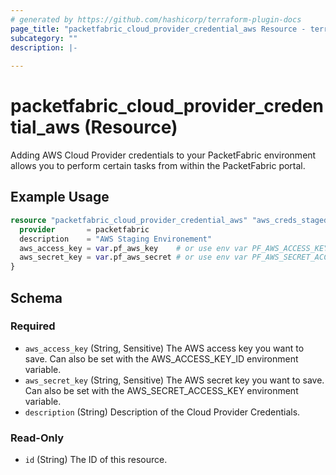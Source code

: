 ```yaml
---
# generated by https://github.com/hashicorp/terraform-plugin-docs
page_title: "packetfabric_cloud_provider_credential_aws Resource - terraform-provider-packetfabric"
subcategory: ""
description: |-
  
---
```


# packetfabric_cloud_provider_credential_aws (Resource)

Adding AWS Cloud Provider credentials to your PacketFabric environment allows you to perform certain tasks from within the PacketFabric portal.

## Example Usage

```terraform
resource "packetfabric_cloud_provider_credential_aws" "aws_creds_staged" {
  provider       = packetfabric
  description    = "AWS Staging Environement"
  aws_access_key = var.pf_aws_key    # or use env var PF_AWS_ACCESS_KEY_ID
  aws_secret_key = var.pf_aws_secret # or use env var PF_AWS_SECRET_ACCESS_KEY
}
```

<!-- schema generated by tfplugindocs -->
## Schema

### Required

- `aws_access_key` (String, Sensitive) The AWS access key you want to save. Can also be set with the AWS_ACCESS_KEY_ID environment variable.
- `aws_secret_key` (String, Sensitive) The AWS secret key you want to save. Can also be set with the AWS_SECRET_ACCESS_KEY environment variable.
- `description` (String) Description of the Cloud Provider Credentials.

### Read-Only

- `id` (String) The ID of this resource.



